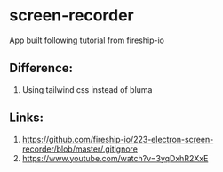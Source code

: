 # screen-recorder
App built following tutorial from fireship-io

## Difference:
1. Using tailwind css instead of bluma

## Links: 
1. https://github.com/fireship-io/223-electron-screen-recorder/blob/master/.gitignore
2. https://www.youtube.com/watch?v=3yqDxhR2XxE
